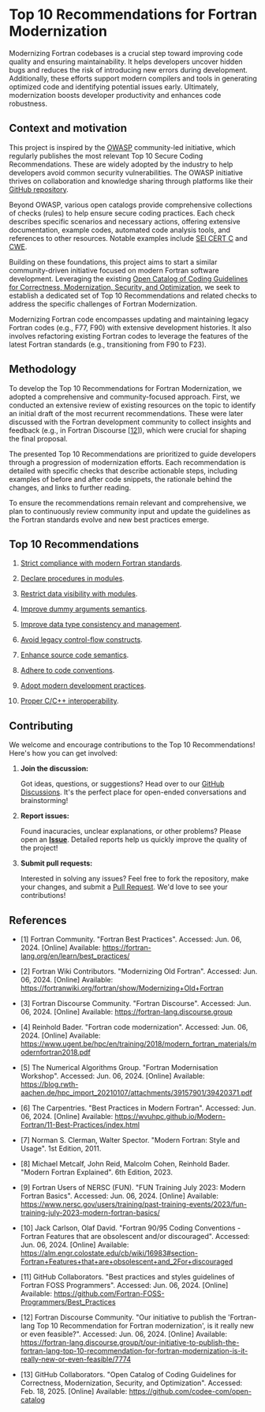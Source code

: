 # Top 10 Recommendations for Fortran Modernization

Modernizing Fortran codebases is a crucial step toward improving code quality
and ensuring maintainability. It helps developers uncover hidden bugs and
reduces the risk of introducing new errors during development. Additionally,
these efforts support modern compilers and tools in generating optimized code
and identifying potential issues early. Ultimately, modernization boosts
developer productivity and enhances code robustness.

## Context and motivation

This project is inspired by the [OWASP](https://owasp.org/) community-led
initiative, which regularly publishes the most relevant Top 10 Secure Coding
Recommendations. These are widely adopted by the industry to help developers
avoid common security vulnerabilities. The OWASP initiative thrives on
collaboration and knowledge sharing through platforms like their [GitHub
repository](https://github.com/OWASP/Top10).

Beyond OWASP, various open catalogs provide comprehensive collections of checks
(rules) to help ensure secure coding practices. Each check describes specific
scenarios and necessary actions, offering extensive documentation, example
codes, automated code analysis tools, and references to other resources.
Notable examples include [SEI CERT
C](https://wiki.sei.cmu.edu/confluence/display/c) and
[CWE](https://cwe.mitre.org/).

Building on these foundations, this project aims to start a similar
community-driven initiative focused on modern Fortran software development.
Leveraging the existing [Open Catalog of Coding Guidelines for Correctness,
Modernization, Security, and
Optimization](https://github.com/codee-com/open-catalog/), we seek to establish
a dedicated set of Top 10 Recommendations and related checks to address the
specific challenges of Fortran Modernization.

Modernizing Fortran code encompasses updating and maintaining legacy Fortran
codes (e.g., F77, F90) with extensive development histories. It also involves
refactoring existing Fortran codes to leverage the features of the latest
Fortran standards (e.g., transitioning from F90 to F23).

## Methodology

To develop the Top 10 Recommendations for Fortran Modernization, we adopted a
comprehensive and community-focused approach. First, we conducted an extensive
review of existing resources on the topic to identify an initial draft of the
most recurrent recommendations. These were later discussed with the Fortran
development community to collect insights and feedback (e.g., in Fortran
Discourse
[[12](https://fortran-lang.discourse.group/t/our-initiative-to-publish-the-fortran-lang-top-10-recommendation-for-fortran-modernization-is-it-really-new-or-even-feasible/7774)]),
which were crucial for shaping the final proposal.

The presented Top 10 Recommendations are prioritized to guide developers
through a progression of modernization efforts. Each recommendation is detailed
with specific checks that describe actionable steps, including examples of
before and after code snippets, the rationale behind the changes, and links to
further reading.

To ensure the recommendations remain relevant and comprehensive, we plan to
continuously review community input and update the guidelines as the Fortran
standards evolve and new best practices emerge.

## Top 10 Recommendations

1. [Strict compliance with modern Fortran
   standards](Recommendations/R1_ModernStandardCompliance.md).

2. [Declare procedures in modules](Recommendations/R2_ProceduresInModules.md).

3. [Restrict data visibility with
   modules](Recommendations/R3_RestrictDataVisibility.md).

4. [Improve dummy arguments
   semantics](Recommendations/R4_ImproveDummyArguments.md).

5. [Improve data type consistency and
   management](Recommendations/R5_ImproveDataTypes.md).

6. [Avoid legacy control-flow
   constructs](Recommendations/R6_AvoidLegacyControlFlow.md).

7. [Enhance source code semantics](Recommendations/R7_EnhanceCodeSemantics.md).

8. [Adhere to code conventions](Recommendations/R8_CodeConventions.md).

9. [Adopt modern development
   practices](Recommendations/R9_ModernDevelopmentPractices.md).

10. [Proper C/C++ interoperability](Recommendations/R10_CInteroperability.md).

## Contributing

We welcome and encourage contributions to the Top 10 Recommendations! Here's
how you can get involved:

1. **Join the discussion:**

    Got ideas, questions, or suggestions? Head over to our [GitHub
    Discussions](https://github.com/codee-com/fortran-modernization/discussions).
    It's the perfect place for open-ended conversations and brainstorming!

2. **Report issues:**

    Found inacuracies, unclear explanations, or other problems? Please open an
    [**Issue**](https://github.com/codee-com/fortran-modernization/issues).
    Detailed reports help us quickly improve the quality of the project!

3. **Submit pull requests:**

    Interested in solving any issues? Feel free to fork the repository, make
    your changes, and submit a [Pull
    Request](https://github.com/codee-com/fortran-modernization/pulls). We'd
    love to see your contributions!

## References

- [1] Fortran Community. "Fortran Best Practices". Accessed: Jun. 06, 2024.
  [Online] Available: https://fortran-lang.org/en/learn/best_practices/

- [2] Fortran Wiki Contributors. "Modernizing Old Fortran". Accessed: Jun. 06,
  2024. [Online] Available:
  https://fortranwiki.org/fortran/show/Modernizing+Old+Fortran

- [3] Fortran Discourse Community. "Fortran Discourse". Accessed: Jun. 06,
  2024. [Online] Available: https://fortran-lang.discourse.group

- [4] Reinhold Bader. "Fortran code modernization". Accessed: Jun. 06, 2024.
  [Online] Available:
  https://www.ugent.be/hpc/en/training/2018/modern_fortran_materials/modernfortran2018.pdf

- [5] The Numerical Algorithms Group. "Fortran Modernisation Workshop".
  Accessed: Jun. 06, 2024. [Online] Available:
  https://blog.rwth-aachen.de/hpc_import_20210107/attachments/39157901/39420371.pdf

- [6] The Carpentries. "Best Practices in Modern Fortran". Accessed: Jun. 06,
  2024. [Online] Available:
  https://wvuhpc.github.io/Modern-Fortran/11-Best-Practices/index.html

- [7] Norman S. Clerman, Walter Spector. "Modern Fortran: Style and Usage". 1st
  Edition, 2011.

- [8] Michael Metcalf, John Reid, Malcolm Cohen, Reinhold Bader. "Modern
  Fortran Explained". 6th Edition, 2023.

- [9] Fortran Users of NERSC (FUN). "FUN Training July 2023: Modern Fortran
  Basics". Accessed: Jun. 06, 2024. [Online] Available:
  https://www.nersc.gov/users/training/past-training-events/2023/fun-training-july-2023-modern-fortran-basics/

- [10] Jack Carlson, Olaf David. "Fortran 90/95 Coding Conventions - Fortran
  Features that are obsolescent and/or discouraged". Accessed: Jun. 06, 2024.
  [Online] Available:
  https://alm.engr.colostate.edu/cb/wiki/16983#section-Fortran+Features+that+are+obsolescent+and_2For+discouraged

- [11] GitHub Collaborators. "Best practices and styles guidelines of Fortran
  FOSS Programmers". Accessed: Jun. 06, 2024. [Online] Available:
  https://github.com/Fortran-FOSS-Programmers/Best_Practices

- [12] Fortran Discourse Community. "Our initiative to publish the
  'Fortran-lang Top 10 Recommendation for Fortran modernization', is it really
  new or even feasible?". Accessed: Jun. 06, 2024. [Online] Available:
  https://fortran-lang.discourse.group/t/our-initiative-to-publish-the-fortran-lang-top-10-recommendation-for-fortran-modernization-is-it-really-new-or-even-feasible/7774

- [13] GitHub Collaborators. "Open Catalog of Coding Guidelines for
  Correctness, Modernization, Security, and Optimization". Accessed: Feb. 18,
  2025. [Online] Available: https://github.com/codee-com/open-catalog
